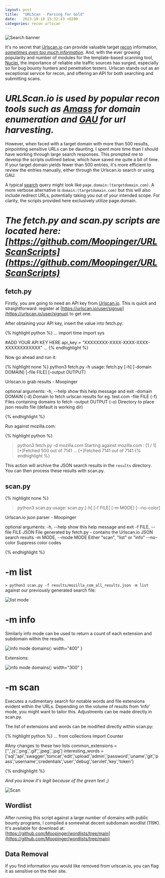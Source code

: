 ```yaml
---
layout: post
title:  "URLScan - Parsing for Gold"
date:   2023-10-18 15:32:43 +0200
categories: recon urlscan
---
```



![Search banner](/blog/assets/searchbanner.png)

It's no secret that [Urlscan.io](https://urlscan.io) can provide valuable target [recon](https://urlscan.io/search/#page.url%3A%40gmail.com) information, [*sometimes even too much information*](https://positive.security/blog/urlscan-data-leaks). And, with the ever growing popularity and number of modules for the template-based scanning tool, [Nuclei](https://github.com/projectdiscovery/nuclei), the importance of reliable site traffic sources has surged, especially so for bug bounty hunters and penetration testers. Urlscan stands out as an exceptional service for recon, and offering an API for both searching and submitting scans.


# *URLScan.io is used by popular recon tools such as [Amass](https://github.com/owasp-amass/amass/) for domain enumeration and [GAU](https://github.com/lc/gau) for url harvesting.*

However, when faced with a target domain with more than 500 results, pinpointing sensitive URLs can be daunting. I spent more time than I should have working through large search responses. This prompted me to develop the scripts outlined below, which have saved me quite a bit of time. If your target domain yields fewer than 500 entries, it's more efficient to review the entries manually, either through the Urlscan.io search or using GAU.

A typical [search](https://urlscan.io/search/#*) query might look like `page.domain:(targetdomain.com)`. A more verbose alternative is `domain:(targetdomain.com)` but this will also include redirect URLs, potentially taking you out of your intended scope. For clarity, the scripts provided here exclusively utilize page.domain.

# *The fetch.py and scan.py scripts are located here: [https://github.com/Moopinger/URLScanScripts](https://github.com/Moopinger/URLScanScripts)*

## fetch.py

Firstly, you are going to need an API key from [Urlscan.io](https://urlscan.io). This is quick and straightforward: register at [https://urlscan.io/user/signup](https://urlscan.io/user/signup) to get one.

After obtaining your API key, insert the value into fetch.py:

{% highlight python %}
...
import time
import sys

#ADD YOUR API KEY HERE
api_key = "XXXXXXXX-XXXX-XXXX-XXXX-XXXXXXXXXXXX"
...
{% endhighlight %}

Now go ahead and run it:

{% highlight none %}
python3 fetch.py -h
usage: fetch.py [-h] [-domain DOMAIN] [-file FILE] [-output OUTPUT]

Urlscan.io grab results - Moopinger

optional arguments:
  -h, --help      show this help message and exit
  -domain DOMAIN  (-d) Domain to fetch urlscan results for eg. test.com
  -file FILE      (-f) Files containing domains to fetch
  -output OUTPUT  (-o) Directory to place json results file (default is working dir)

{% endhighlight %}

Run against mozilla.com:

{% highlight python %}
> python3 fetch.py -d mozilla.com
Starting against mozilla.com : [1 / 1]
[+]Fetched 500 out of 7141
...
[+]Fetched 7141 out of 7141
{% endhighlight %}

This action will archive the JSON search results in the `results` directory. You can then process these results with scan.py.

## scan.py
{% highlight none %}

> python3 scan.py
usage: scan.py [-h] [-f FILE] [-m MODE] [--no-color]

Urlscan.io json parser - Moopinger

optional arguments:
  -h, --help            show this help message and exit
  -f FILE, --file FILE  JSON File generated by fetch.py - contains the Urlscan.io JSON search results
  -m MODE, --mode MODE  Either "scan", "list" or "info"
  --no-color            Suppress color codes

{% endhighlight %}

# -m list

`> python3 scan.py -f results/mozilla_com_all_results.json -m list` against our previously generated search file:

![list mode](/blog/assets/listmode.png)


# -m info

Similarly info mode can be used to return a count of each extension and subdomain within the results.

![info mode domains](/blog/assets/infomode-1.png){: width="400" }

Extensions:

![info mode domains](/blog/assets/infomode-2.png){: width="300" }


# -m scan

Executes a rudimentary search for notable words and file extensions evident within the URLs. Depending on the volume of results from ‘info’ mode, you might want to tailor this. Adjustments can be made directly in scan.py. 

The list of extensions and words can be modified directly within scan.py:

{% highlight python %}
...
from collections import Counter

#Any changes to these two lists
common_extensions = ['','.js','.png','.gif','.jpeg','.jpg']
interesting_words = ['sql','api','swagger','tomcat','edit','upload','admin','password','uname','git','pass','username','credentials','user','debug','servlet','key','token']

{% endhighlight %}

*And you know it's legit because of the green text ;)*

![Scan](/blog/assets/scan.png)

## Wordlist

After running this script against a large number of domains with public bounty programs, I compiled a somewhat decent subdomain wordlist (119K). It's available for download at: [https://github.com/Moopinger/wordlists/tree/main](https://github.com/Moopinger/wordlists/tree/main)

## Data Removal
If you find information you would like removed from urlscan.io, you can flag it as sensitive on the their site.


